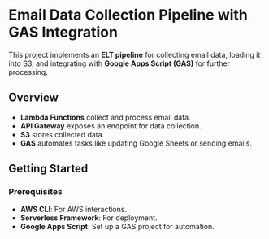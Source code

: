 # Email Data Collection Pipeline with GAS Integration

This project implements an **ELT pipeline** for collecting email data, loading it into S3, and integrating with **Google Apps Script (GAS)** for further processing.

## Overview
- **Lambda Functions** collect and process email data.
- **API Gateway** exposes an endpoint for data collection.
- **S3** stores collected data.
- **GAS** automates tasks like updating Google Sheets or sending emails.

## Getting Started

### Prerequisites
- **AWS CLI**: For AWS interactions.
- **Serverless Framework**: For deployment.
- **Google Apps Script**: Set up a GAS project for automation.
